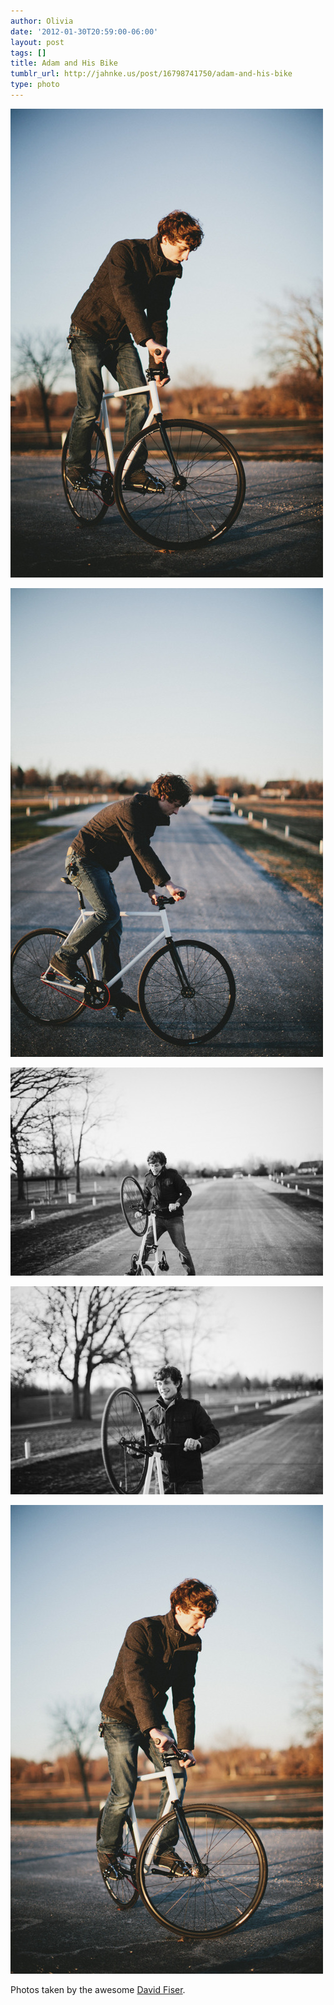 ```yaml
---
author: Olivia
date: '2012-01-30T20:59:00-06:00'
layout: post
tags: []
title: Adam and His Bike
tumblr_url: http://jahnke.us/post/16798741750/adam-and-his-bike
type: photo
---
```


![](/media/tumblr_lyn6rfR7Pd1qfd5w2.jpg)

![](/media/tumblr_lyn6sqcVyz1qfd5w2.jpg)

![](/media/tumblr_lyn6uhr8Q01qfd5w2.jpg)

![](/media/tumblr_lyn6uycFbN1qfd5w2.jpg)

![](/media/tumblr_lyn6voVUIx1qfd5w2.jpg)

Photos taken by the awesome [David Fiser](http://davidmatthewfiser.com/). 
